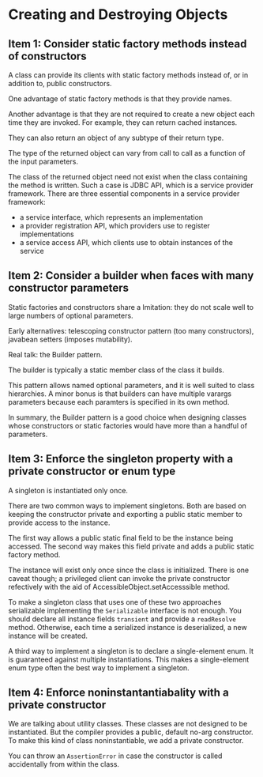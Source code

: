 # Creating and Destroying Objects

## Item 1: Consider static factory methods instead of constructors

A class can provide its clients with static factory methods instead of, or in addition to, public constructors.

One advantage of static factory methods is that they provide names.

Another advantage is that they are not required to create a new object each time they are invoked.
For example, they can return cached instances.

They can also return an object of any subtype of their return type.

The type of the returned object can vary from call to call as a function of the input parameters.

The class of the returned object need not exist when the class containing the method is written.
Such a case is JDBC API, which is a service provider framework.
There are three essential components in a service provider framework:

- a service interface, which represents an implementation
- a provider registration API, which providers use to register implementations
- a service access API, which clients use to obtain instances of the service

## Item 2: Consider a builder when faces with many constructor parameters

Static factories and constructors share a lmitation: they do not scale well to large numbers of optional parameters.

Early alternatives: telescoping constructor pattern (too many constructors), javabean setters (imposes mutability).

Real talk: the Builder pattern.

The builder is typically a static member class of the class it builds. 

This pattern allows named optional parameters, and it is well suited to class hierarchies. A minor bonus is that
builders can have multiple varargs parameters because each paramters is specified in its own method.

In summary, the Builder pattern is a good choice when designing classes whose constructors or static factories would
have more than a handful of parameters.

## Item 3: Enforce the singleton property with a private constructor or enum type

A singleton is instantiated only once.

There are two common ways to implement singletons. Both are based on keeping the constructor private and exporting a
public static member to provide access to the instance.

The first way allows a public static final field to be the instance being accessed. The second way makes this field
private and adds a public static factory method.

The instance will exist only once since the class is initialized. There is one caveat though; a privileged client
can invoke the private constructor refectively with the aid of AccessibleObject.setAccesssible method.

To make a singleton class that uses one of these two approaches serializable implementing the `Serializable` interface
is not enough. You should declare all instance fields `transient` and provide a `readResolve` method. Otherwise,
each time a serialized instance is deserialized, a new instance will be created.

A third way to implement a singleton is to declare a single-element enum. It is guaranteed against multiple
instantiations. This makes a single-element enum type often the best way to implement a singleton.

## Item 4: Enforce noninstantantiabality with a private constructor

We are talking about utility classes. These classes are not designed to be instantiated. But the compiler
provides a public, default no-arg constructor. To make this kind of class noninstantiable, we add a private constructor.

You can throw an `AssertionError` in case the constructor is called accidentally from within the class.
